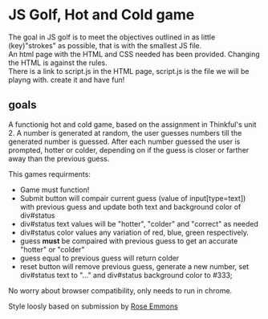 JS Golf, Hot and Cold game
==============

The goal in JS golf is to meet the objectives outlined in as little (key)"strokes" as possible, that is with the smallest JS file.
<br />
An html page with the HTML and CSS needed has been provided. Changing the HTML is against the rules.
<br />
There is a link to script.js in the HTML page, script.js is the file we will be playng with. 
create it and have fun!

goals
-----
A functionig hot and cold game, based on the assignment in Thinkful's unit 2.
A number is generated at random, the user guesses numbers till the generated number is guessed.
After each number guessed the user is prompted, hotter or colder, depending on if the guess is closer or farther away than the previous guess.

This games requirments:
- Game must function!
- Submit button will compair current guess (value of input[type=text]) with previous guess and update both text and background color of div#status
- div#status  text values will be "hotter", "colder" and "correct" as needed
- div#status color values any variation of red, blue, green respectively.
- guess <b>must</b> be compaired with previous guess to get an accurate "hotter" or "colder"
- guess equal to previous guess will return colder
- reset button will remove previous guess, generate a new number, set div#status text to "..." and div#status background color to #333;

No worry about browser compatibility, only needs to run in chrome.

Style loosly based on submission by [Rose Emmons](https://plus.google.com/u/0/107224717251001624273/posts/MnEt3jMfzt6)
